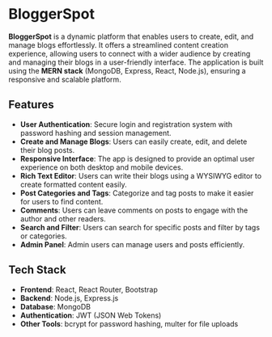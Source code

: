 # BloggerSpot

**BloggerSpot** is a dynamic platform that enables users to create, edit, and manage blogs effortlessly. It offers a streamlined content creation experience, allowing users to connect with a wider audience by creating and managing their blogs in a user-friendly interface. The application is built using the **MERN stack** (MongoDB, Express, React, Node.js), ensuring a responsive and scalable platform.

## Features

- **User Authentication**: Secure login and registration system with password hashing and session management.
- **Create and Manage Blogs**: Users can easily create, edit, and delete their blog posts.
- **Responsive Interface**: The app is designed to provide an optimal user experience on both desktop and mobile devices.
- **Rich Text Editor**: Users can write their blogs using a WYSIWYG editor to create formatted content easily.
- **Post Categories and Tags**: Categorize and tag posts to make it easier for users to find content.
- **Comments**: Users can leave comments on posts to engage with the author and other readers.
- **Search and Filter**: Users can search for specific posts and filter by tags or categories.
- **Admin Panel**: Admin users can manage users and posts efficiently.

## Tech Stack

- **Frontend**: React, React Router, Bootstrap
- **Backend**: Node.js, Express.js
- **Database**: MongoDB
- **Authentication**: JWT (JSON Web Tokens)
- **Other Tools**: bcrypt for password hashing, multer for file uploads
